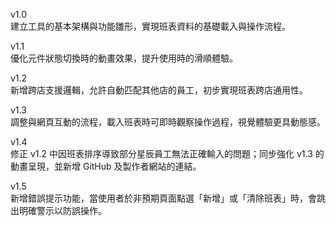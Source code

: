 v1.0  
建立工具的基本架構與功能雛形，實現班表資料的基礎載入與操作流程。  
  
v1.1  
優化元件狀態切換時的動畫效果，提升使用時的滑順體驗。  
  
v1.2  
新增跨店支援邏輯，允許自動匹配其他店的員工，初步實現班表跨店通用性。  
  
v1.3  
調整與網頁互動的流程，載入班表時可即時觀察操作過程，視覺體驗更具動態感。  
  
v1.4  
修正 v1.2 中因班表排序導致部分星辰員工無法正確輸入的問題；同步強化 v1.3 的動畫呈現，並新增 GitHub 及製作者網站的連結。  
  
v1.5  
新增錯誤提示功能，當使用者於非預期頁面點選「新增」或「清除班表」時，會跳出明確警示以防誤操作。  
